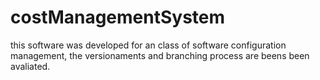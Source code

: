 # costManagementSystem
this software was developed for an class of software configuration management, the  versionaments and branching process are beens been avaliated.
